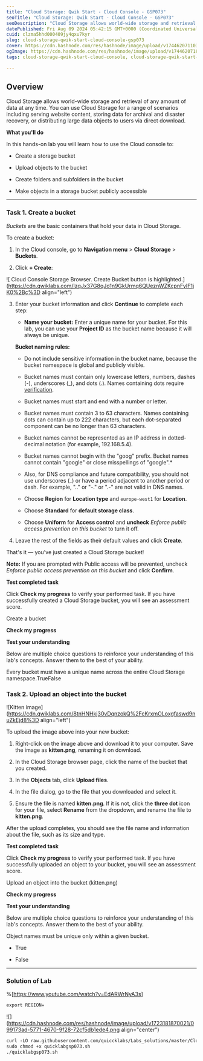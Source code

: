 ```yaml
---
title: "Cloud Storage: Qwik Start - Cloud Console - GSP073"
seoTitle: "Cloud Storage: Qwik Start - Cloud Console - GSP073"
seoDescription: "Cloud Storage allows world-wide storage and retrieval of any amount of data at any time. You can use Cloud Storage for a range of scenarios including servin"
datePublished: Fri Aug 09 2024 05:42:15 GMT+0000 (Coordinated Universal Time)
cuid: clzma5hhd000409jy4qxu7kyr
slug: cloud-storage-qwik-start-cloud-console-gsp073
cover: https://cdn.hashnode.com/res/hashnode/image/upload/v1744620711031/d7f5c6b9-8cc2-4ca8-9dcb-47c6c2e7eed0.png
ogImage: https://cdn.hashnode.com/res/hashnode/image/upload/v1744620718612/42399f96-1421-4211-9980-f33282318191.png
tags: cloud-storage-qwik-start-cloud-console, cloud-storage-qwik-start-cloud-console-gsp073, gsp073

---
```


## **Overview**

Cloud Storage allows world-wide storage and retrieval of any amount of data at any time. You can use Cloud Storage for a range of scenarios including serving website content, storing data for archival and disaster recovery, or distributing large data objects to users via direct download.

**What you'll do**

In this hands-on lab you will learn how to use the Cloud console to:

* Create a storage bucket
    
* Upload objects to the bucket
    
* Create folders and subfolders in the bucket
    
* Make objects in a storage bucket publicly accessible
    

---

### **Task 1. Create a bucket**

*Buckets* are the basic containers that hold your data in Cloud Storage.

To create a bucket:

1. In the Cloud console, go to **Navigation menu** &gt; **Cloud Storage** &gt; **Buckets**.
    
2. Click **\+ Create**:
    

![ Cloud Console Storage Browser. Create Bucket button is highlighted.](https://cdn.qwiklabs.com/IzqJx37G8qJo1n9GkUrmq6QUeznWZKcpnFyIF1jK0%2Bc%3D align="left")

3. Enter your bucket information and click **Continue** to complete each step:
    
    * **Name your bucket:** Enter a unique name for your bucket. For this lab, you can use your **Project ID** as the bucket name because it will always be unique.
        
    
    **Bucket naming rules:**
    
    * Do not include sensitive information in the bucket name, because the bucket namespace is global and publicly visible.
        
    * Bucket names must contain only lowercase letters, numbers, dashes (-), underscores (\_), and dots (.). Names containing dots require [verification](https://cloud.google.com/storage/docs/domain-name-verification).
        
    * Bucket names must start and end with a number or letter.
        
    * Bucket names must contain 3 to 63 characters. Names containing dots can contain up to 222 characters, but each dot-separated component can be no longer than 63 characters.
        
    * Bucket names cannot be represented as an IP address in dotted-decimal notation (for example, 192.168.5.4).
        
    * Bucket names cannot begin with the "goog" prefix. Bucket names cannot contain "google" or close misspellings of "google".\*
        
    * Also, for DNS compliance and future compatibility, you should not use underscores (\_) or have a period adjacent to another period or dash. For example, ".." or "-." or ".-" are not valid in DNS names.
        
    * Choose **Region** for **Location type** and `europe-west1` for **Location**.
        
    * Choose **Standard** for **default storage class**.
        
    * Choose **Uniform** for **Access control** and **uncheck** *Enforce public access prevention on this bucket* to turn it off.
        
4. Leave the rest of the fields as their default values and click **Create**.
    

That's it — you've just created a Cloud Storage bucket!

**Note:** If you are prompted with Public access will be prevented, uncheck *Enforce public access prevention on this bucket* and click **Confirm**.

**Test completed task**

Click **Check my progress** to verify your performed task. If you have successfully created a Cloud Storage bucket, you will see an assessment score.

Create a bucket

**Check my progress**

**Test your understanding**

Below are multiple choice questions to reinforce your understanding of this lab's concepts. Answer them to the best of your ability.

Every bucket must have a unique name across the entire Cloud Storage namespace.TrueFalse

### **Task 2. Upload an object into the bucket**

![Kitten image](https://cdn.qwiklabs.com/8tnHNHkj30vDqnzokQ%2FcKrxmOLoxgfaswd9nuZkEjd8%3D align="left")

To upload the image above into your new bucket:

1. Right-click on the image above and download it to your computer. Save the image as **kitten.png**, renaming it on download.
    
2. In the Cloud Storage browser page, click the name of the bucket that you created.
    
3. In the **Objects** tab, click **Upload files**.
    
4. In the file dialog, go to the file that you downloaded and select it.
    
5. Ensure the file is named **kitten.png**. If it is not, click the **three dot** icon for your file, select **Rename** from the dropdown, and rename the file to **kitten.png**.
    

After the upload completes, you should see the file name and information about the file, such as its size and type.

**Test completed task**

Click **Check my progress** to verify your performed task. If you have successfully uploaded an object to your bucket, you will see an assessment score.

Upload an object into the bucket (kitten.png)

**Check my progress**

**Test your understanding**

Below are multiple choice questions to reinforce your understanding of this lab's concepts. Answer them to the best of your ability.

Object names must be unique only within a given bucket.

* True
    
* False
    

---

### Solution of Lab

%[https://www.youtube.com/watch?v=EdARWrNyA3s] 

```apache
export REGION=
```

![](https://cdn.hashnode.com/res/hashnode/image/upload/v1723181870021/099173ad-5771-4670-9f28-72cf5db1ede4.png align="center")

```apache
curl -LO raw.githubusercontent.com/quiccklabs/Labs_solutions/master/Cloud%20Storage%20Qwik%20Start%20Cloud%20Console/quicklabgsp073.sh
sudo chmod +x quicklabgsp073.sh
./quicklabgsp073.sh
```